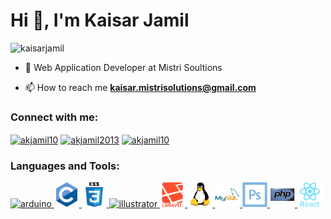 # Hi 👋, I'm Kaisar Jamil
<p align="left"> <img src="https://komarev.com/ghpvc/?username=kaisarjamil&label=Profile%20views&color=0e75b6&style=flat" alt="kaisarjamil" /> </p>

- 🌱 Web Application Developer at Mistri Soultions

- 📫 How to reach me **kaisar.mistrisolutions@gmail.com**


<h3 align="left">Connect with me:</h3>
<p align="left">
<a href="https://twitter.com/akjamil10" target="blank"><img align="center" src="https://cdn.jsdelivr.net/npm/simple-icons@3.0.1/icons/twitter.svg" alt="akjamil10" height="30" width="40" /></a>
<a href="https://fb.com/akjamil2013" target="blank"><img align="center" src="https://cdn.jsdelivr.net/npm/simple-icons@3.0.1/icons/facebook.svg" alt="akjamil2013" height="30" width="40" /></a>
<a href="https://instagram.com/akjamil10" target="blank"><img align="center" src="https://cdn.jsdelivr.net/npm/simple-icons@3.0.1/icons/instagram.svg" alt="akjamil10" height="30" width="40" /></a>
</p>

<h3 align="left">Languages and Tools:</h3>
<p align="left"> <a href="https://www.arduino.cc/" target="_blank"> <img src="https://cdn.worldvectorlogo.com/logos/arduino-1.svg" alt="arduino" width="40" height="40"/> </a> <a href="https://www.cprogramming.com/" target="_blank"> <img src="https://raw.githubusercontent.com/devicons/devicon/master/icons/c/c-original.svg" alt="c" width="40" height="40"/> </a> <a href="https://www.w3schools.com/css/" target="_blank"> <img src="https://raw.githubusercontent.com/devicons/devicon/master/icons/css3/css3-original-wordmark.svg" alt="css3" width="40" height="40"/> </a> <a href="https://www.adobe.com/in/products/illustrator.html" target="_blank"> <img src="https://www.vectorlogo.zone/logos/adobe_illustrator/adobe_illustrator-icon.svg" alt="illustrator" width="40" height="40"/> </a> <a href="https://laravel.com/" target="_blank"> <img src="https://raw.githubusercontent.com/devicons/devicon/master/icons/laravel/laravel-plain-wordmark.svg" alt="laravel" width="40" height="40"/> </a> <a href="https://www.linux.org/" target="_blank"> <img src="https://raw.githubusercontent.com/devicons/devicon/master/icons/linux/linux-original.svg" alt="linux" width="40" height="40"/> </a> <a href="https://www.mysql.com/" target="_blank"> <img src="https://raw.githubusercontent.com/devicons/devicon/master/icons/mysql/mysql-original-wordmark.svg" alt="mysql" width="40" height="40"/> </a> <a href="https://www.photoshop.com/en" target="_blank"> <img src="https://raw.githubusercontent.com/devicons/devicon/master/icons/photoshop/photoshop-line.svg" alt="photoshop" width="40" height="40"/> </a> <a href="https://www.php.net" target="_blank"> <img src="https://raw.githubusercontent.com/devicons/devicon/master/icons/php/php-original.svg" alt="php" width="40" height="40"/> </a> <a href="https://reactjs.org/" target="_blank"> <img src="https://raw.githubusercontent.com/devicons/devicon/master/icons/react/react-original-wordmark.svg" alt="react" width="40" height="40"/> </a> </p>

